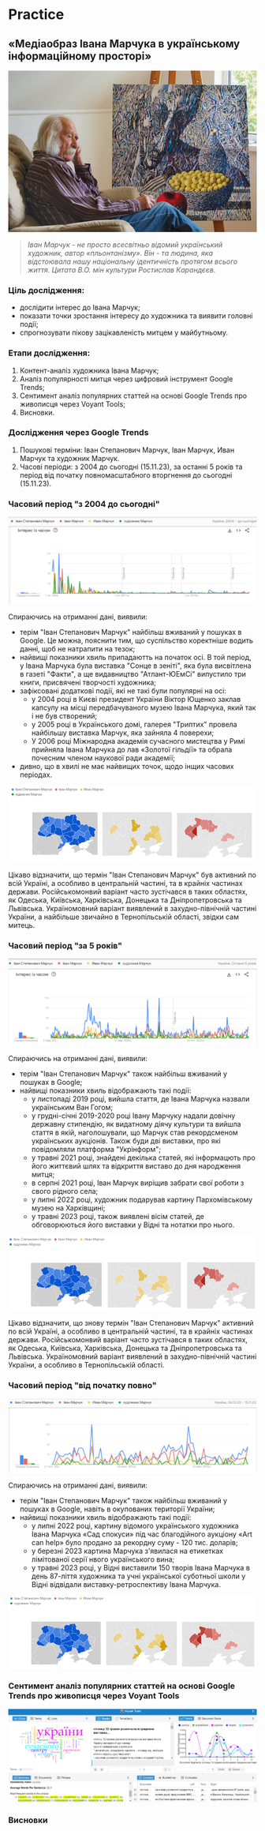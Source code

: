 # Practice

## «Медіаобраз Івана Марчука в українському інформаційному просторі»

![Screnshhot](https://github.com/DmytroStruk1/Practice/blob/main/%D0%86%D0%B2%D0%B0%D0%BD%20%D0%9C%D0%B0%D1%80%D1%87%D1%83%D0%BA%20%D1%84%D0%BE%D1%82%D0%BE.jpg)

>_Іван Марчук - не просто всесвітньо відомий український художник, автор «пльонтанізму». Він - та людина, яка відстоювала нашу національну ідентичність протягом всього життя. Цитата В.О. мін культури Ростислав Карандєєв._

### Ціль дослідження:
- дослідити інтерес до Івана Марчук; 
- показати точки зростання інтересу до художника та виявити головні події;
- спрогнозувати пікову зацікавленість митцем у майбутньому. 

### Етапи дослідження:
1. Контент-аналіз художника Івана Марчук;
2. Аналіз популярності митця через цифровий інструмент Google Trends;
3. Сентимент аналіз популярних статтей на основі Google Trends про живописця через Voyant Tools;
4. Висновки.

### Дослідження через Google Trends
1. Пошукові терміни: Іван Степанович Марчук, Іван Марчук, Иван Марчук та художник Марчук.
2. Часові періоди: з 2004 до сьогодні (15.11.23), за останні 5 років та період від початку повномасштабного вторгнення до сьогодні (15.11.23).

### Часовий період "з 2004 до сьогодні"   
![Screnshhot](https://github.com/DmytroStruk1/Practice/blob/main/%D0%97%202004%20%D1%80%D0%BE%D0%BA%D1%83%20%D0%B4%D0%BE....png)

Спираючись на отриманні дані, виявили:
- терім "Іван Степанович Марчук" найбільш вживаний у пошуках в Google. Це можна, пояснити тим, що суспільство коректніше водить данні, щоб не натрапити на тезок;
- найвищі показники хвиль припадаютть на початок осі. В той період, у Івана Марчука була виставка "Сонце в зеніті", яка була висвітлена в газеті "Факти", а ще видавництво "Атлант-ЮЕмСі" випустило три книги, присвячені творчості художника;
- зафіксовані додаткові події, які не такі були популярні на осі:  
  + у 2004 році в Києві президент України Віктор Ющенко заклав капсулу на місці передбачуваного музею Івана Марчука, який так і не був створений;
  + у 2005 році в Українського домі, галерея "Триптих" провела найбільшу виставка Марчук, яка зайняла 4 поверехи;
  + У 2006 році Міжнародна академія сучасного мистецтва у Римі прийняла Івана Марчука до лав «Золотої гільдії» та обрала почесним членом наукової ради академії;
- дивно, що в хвилі не має найвищих точок, щодо інщих часових періодах. 

![Screnshhot](https://github.com/DmytroStruk1/Practice/blob/main/%D0%9C%D0%B0%D1%80%D1%87%D1%83%D0%BA%20%D0%B7%202004%20%D0%B4%D0%BE%20%D1%81%D1%8C%D0%BE%D0%B3%D0%BE%D0%B4%D0%BD%D1%96.png)

Цікаво відзначити, що термін "Іван Степанович Марчук" був активний по всій Україні, а особливо в центральній частині, та в крайніх частинах держави. 
Російськомонвий варіант часто зустічався в таких областях, як Одеська, Київська, Харківська, Донецька та Дніпропетровська та Львівська. 
Україномовний варіант виявлений в захудно-північній частині України, а найбільше звичайно в Тернопільській області, звідки сам митець. 

### Часовий період "за 5 років"   
![Screnshhot](https://github.com/DmytroStruk1/Practice/blob/main/%D0%9C%D0%B0%D1%80%D1%87%D1%83%D0%BA%20%D0%BE%D1%81%D1%82%D0%B0%D0%BD%D0%BD%D1%96%205%20%D1%80%D0%BE%D0%BA%D1%96%D0%B2.png)

Спираючись на отриманні дані, виявили:
- терім "Іван Степанович Марчук" також найбільш вживаний у пошуках в Google;
- найвищі показники хвиль відображають такі події:
   + у листопаді 2019 році, вийшла стаття, де Івана Марчука назвали українським Ван Гогом;
   + у грудні-січні 2019-2020 році Івану Марчуку надали довічну державну стипендію, як видатному діячу культури та вийшла стаття в якій, наголошували, що Марчук став рекордсменом українських аукціонів. Також буди дві виставки, про які повідомляли платформа "Укрінформ";
   + у травні 2021 році, знайдені декілька статей, які інформацють про його життєвий шлях та відкриття виставо до дня народження митця;
   + в серпні 2021 році, Іван Марчук виріщив забрати свої роботи з свого рідного села;
   + у липні 2022 році, художник подарував картину Пархомівському музею на Харківщині;
   + у травні 2023 році, також виявлені вісім статей, де обговорюються його виставки у Відні та нотатки про нього. 

![Screnshhot](https://github.com/DmytroStruk1/Practice/blob/main/%D0%9C%D0%B0%D1%80%D1%87%D1%83%D0%BA%20%D0%B7%D0%B0%205%20%D1%80%D0%BE%D0%BA%D1%96%D0%B2%20%D1%96%20%D0%B4%D0%BE%20%D1%81%D1%8C%D0%B3%D0%BE%D0%B4%D0%BD%D1%96.png)

Цікаво відзначити, що знову термін "Іван Степанович Марчук" активний по всій Україні, а особливо в центральній частині, та в крайніх частинах держави. 
Російськомонвий варіант часто зустічався в таких областях, як Одеська, Київська, Харківська, Донецька та Дніпропетровська та Львівська. 
Україномовний варіант виявлений в захудно-північній частині України, а особливо в Тернопільській області. 

### Часовий період "від початку повно"   
![Screnshhot](https://github.com/DmytroStruk1/Practice/blob/main/%D0%92%D1%96%D0%B4%20%D0%BF%D0%BE%D1%87%D0%B0%D1%82%D0%BA%D1%83%20%D0%B2%D1%96%D0%B9%D0%BD%D0%B8.png)

Спираючись на отриманні дані, виявили:
- терім "Іван Степанович Марчук" також найбільш вживаний у пошуках в Google, навіть в окупованих території України;
- найвищі показники хвиль відображають такі події:
   + у липні 2022 році, картину відомого українського художника Івана Марчука «Сад спокуси» під час благодійного аукціону «Art can help» було продано за рекордну суму - 120 тис. доларів;
   + у березні 2023 картина Марчука з'явилася на етикетках лімітованої серії нвого українського вина;
   + у травні 2023 році, у Відні виставили 150 творів Івана Марчука в день 87-ліття художника та учні української суботньої школи у Відні відвідали виставку-ретроспективу Івана Марчука. 
  
![Screnshhot](https://github.com/DmytroStruk1/Practice/blob/main/%D0%9C%D0%B0%D1%80%D1%87%D1%83%D0%BA%20%D0%B2%D1%96%D0%B4%2024.02.2022.png)

### Сентимент аналіз популярних статтей на основі Google Trends про живописця через Voyant Tools
![Screnshhot](https://github.com/DmytroStruk1/Practice/blob/main/Voyant%20Tools.png)

### Висновки 


